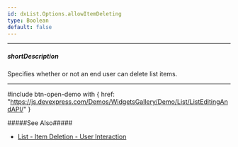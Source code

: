 ```yaml
---
id: dxList.Options.allowItemDeleting
type: Boolean
default: false
---
```

---
##### shortDescription
Specifies whether or not an end user can delete list items.

---
#include btn-open-demo with {
    href: "https://js.devexpress.com/Demos/WidgetsGallery/Demo/List/ListEditingAndAPI/"
}

#####See Also#####
- [List - Item Deletion - User Interaction](/concepts/05%20UI%20Components/List/35%20Item%20Deletion/01%20User%20Interaction.md '/Documentation/Guide/UI_Components/List/Item_Deletion/#User_Interaction')